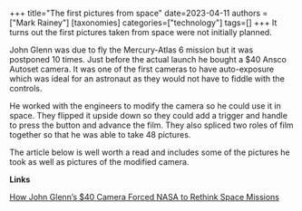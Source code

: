+++
title="The first pictures from space"
date=2023-04-11
authors = ["Mark Rainey"]
[taxonomies]
categories=["technology"]
tags=[]
+++
It turns out the first pictures taken from space were not initially planned.

<!-- more -->

John Glenn was due to fly the Mercury-Atlas 6 mission but it was postponed 10 times. Just before the actual launch he bought a $40 Ansco Autoset camera. It was one of the first cameras to have auto-exposure which was ideal for an astronaut as they would not have to fiddle with the controls.

He worked with the engineers to modify the camera so he could use it in space. They flipped it upside down so they could add a trigger and handle to press the button and advance the film. They also spliced two roles of film together so that he was able to take 48 pictures.

The article below is well worth a read and includes some of the pictures he took as well as pictures of the modified camera.

__Links__

[How John Glenn’s $40 Camera Forced NASA to Rethink Space Missions](https://petapixel.com/2023/03/23/how-john-glenns-40-camera-forced-nasa-to-rethink-space-missions/)
